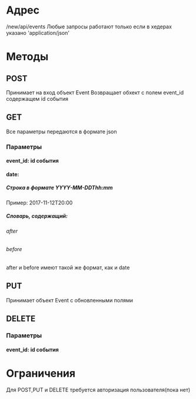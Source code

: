# Адрес
/new/api/events
Любые запросы работают только если в хедерах указано 'application/json'
# Методы
## POST
Принимает на вход объект Event
Возвращает обхект с полем event_id содержащем id события
## GET
Все параметры передаются в формате json
### Параметры
#### event_id: id события
#### date:
##### Строка в формате YYYY-MM-DDThh:mm
Пример: 2017-11-12T20:00
##### Словарь, содержащий:
###### after
###### before
after и before имеют такой же формат, как и date
## PUT
Принимает объект Event с обновленными полями
## DELETE
### Параметры
#### event_id: id события

# Ограничения
Для POST,PUT и DELETE требуется авторизация пользователя(пока нет)
